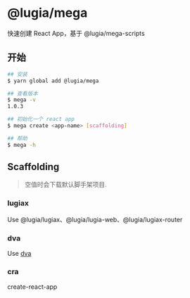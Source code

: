 # @lugia/mega

快速创建 React App，基于 @lugia/mega-scripts

## 开始

```bash
## 安装
$ yarn global add @lugia/mega

## 查看版本
$ mega -v
1.0.3

## 初始化一个 react app
$ mega create <app-name> [scaffolding]

## 帮助
$ mega -h
```

## Scaffolding

> 空值时会下载默认脚手架项目.

### lugiax

Use @lugia/lugiax、@lugia/lugia-web、@lugia/lugiax-router

### dva

Use [dva](https://github.com/dvajs/dva)

### cra

create-react-app
